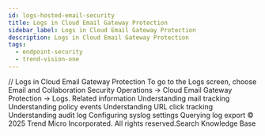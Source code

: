 ```yaml
---
id: logs-hosted-email-security
title: Logs in Cloud Email Gateway Protection
sidebar_label: Logs in Cloud Email Gateway Protection
description: Logs in Cloud Email Gateway Protection
tags:
  - endpoint-security
  - trend-vision-one
---
```


/*<![CDATA[*/ $('#title').html($('meta[name=map-description]').attr('content')); /*]]>*/ Logs in Cloud Email Gateway Protection To go to the Logs screen, choose Email and Collaboration Security Operations → Cloud Email Gateway Protection → Logs. Related information Understanding mail tracking Understanding policy events Understanding URL click tracking Understanding audit log Configuring syslog settings Querying log export © 2025 Trend Micro Incorporated. All rights reserved.Search Knowledge Base